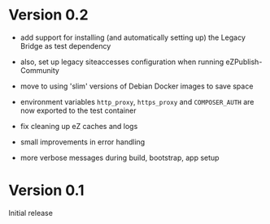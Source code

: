 Version 0.2
===========

* add support for installing (and automatically setting up) the Legacy Bridge as test dependency

* also, set up legacy siteaccesses configuration when running eZPublish-Community

* move to using 'slim' versions of Debian Docker images to save space

* environment variables `http_proxy`, `https_proxy` and `COMPOSER_AUTH` are now exported to the test container

* fix cleaning up eZ caches and logs

* small improvements in error handling

* more verbose messages during build, bootstrap, app setup

Version 0.1
===========

Initial release
